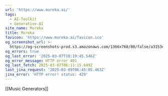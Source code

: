 ```yaml
---
url: 'https://www.mureka.ai/'
tags:
  - AI-Toolkit
  - Generative-AI
site_name: Mureka
title: Mureka
favicon: 'https://www.mureka.ai/favicon.ico'
og_screenshot_url: >-
  https://og-screenshots-prod.s3.amazonaws.com/1366x768/80/false/a3153e764ffaeb7fefb51e9ac3803ec77f6f09ae0598be71decdd19e0f4e8557.jpeg
og_errors: true
og_last_error: '2025-03-07T10:19:45.546Z'
og_error_message: HTTP error 401
og_last_fetch: 2025-03-07T06:11:15.649Z
last_jina_request: '2025-03-09T06:45:05.463Z'
jina_error: 'HTTP error! status: 429'
---
```

[[Music Generators]]
